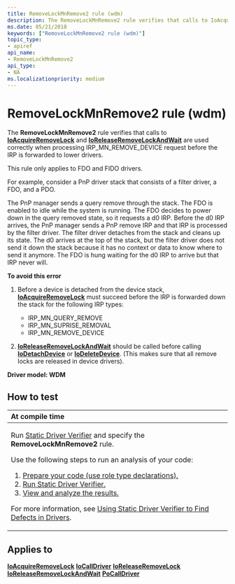```yaml
---
title: RemoveLockMnRemove2 rule (wdm)
description: The RemoveLockMnRemove2 rule verifies that calls to IoAcquireRemoveLock and IoReleaseRemoveLockAndWait are used correctly when processing IRP\_MN\_REMOVE\_DEVICE request before the IRP is forwarded to lower drivers.
ms.date: 05/21/2018
keywords: ["RemoveLockMnRemove2 rule (wdm)"]
topic_type:
- apiref
api_name:
- RemoveLockMnRemove2
api_type:
- NA
ms.localizationpriority: medium
---
```


# RemoveLockMnRemove2 rule (wdm)


The **RemoveLockMnRemove2** rule verifies that calls to [**IoAcquireRemoveLock**](/windows-hardware/drivers/ddi/wdm/nf-wdm-ioacquireremovelock) and [**IoReleaseRemoveLockAndWait**](/windows-hardware/drivers/ddi/wdm/nf-wdm-ioreleaseremovelockandwait) are used correctly when processing IRP\_MN\_REMOVE\_DEVICE request before the IRP is forwarded to lower drivers.

This rule only applies to FDO and FIDO drivers.

For example, consider a PnP driver stack that consists of a filter driver, a FDO, and a PDO.

The PnP manager sends a query remove through the stack. The FDO is enabled to idle while the system is running. The FDO decides to power down in the query removed state, so it requests a d0 IRP. Before the d0 IRP arrives, the PnP manager sends a PnP remove IRP and that IRP is processed by the filter driver. The filter driver detaches from the stack and cleans up its state. The d0 arrives at the top of the stack, but the filter driver does not send it down the stack because it has no context or data to know where to send it anymore. The FDO is hung waiting for the d0 IRP to arrive but that IRP never will.

**To avoid this error**

1.  Before a device is detached from the device stack, [**IoAcquireRemoveLock**](/windows-hardware/drivers/ddi/wdm/nf-wdm-ioacquireremovelock) must succeed before the IRP is forwarded down the stack for the following IRP types:

    -   IRP\_MN\_QUERY\_REMOVE
    -   IRP\_MN\_SUPRISE\_REMOVAL
    -   IRP\_MN\_REMOVE\_DEVICE

2.  [**IoReleaseRemoveLockAndWait**](/windows-hardware/drivers/ddi/wdm/nf-wdm-ioreleaseremovelockandwait) should be called before calling [**IoDetachDevice**](/windows-hardware/drivers/ddi/wdm/nf-wdm-iodetachdevice) or [**IoDeleteDevice**](/windows-hardware/drivers/ddi/wdm/nf-wdm-iodeletedevice). (This makes sure that all remove locks are released in device drivers).

**Driver model: WDM**

## How to test

<table>
<colgroup>
<col width="100%" />
</colgroup>
<thead>
<tr class="header">
<th align="left">At compile time</th>
</tr>
</thead>
<tbody>
<tr class="odd">
<td align="left"><p>Run <a href="/windows-hardware/drivers/devtest/static-driver-verifier" data-raw-source="[Static Driver Verifier](./static-driver-verifier.md)">Static Driver Verifier</a> and specify the <strong>RemoveLockMnRemove2</strong> rule.</p>
Use the following steps to run an analysis of your code:
<ol>
<li><a href="/windows-hardware/drivers/devtest/using-static-driver-verifier-to-find-defects-in-drivers#preparing-your-source-code" data-raw-source="[Prepare your code (use role type declarations).](./using-static-driver-verifier-to-find-defects-in-drivers.md#preparing-your-source-code)">Prepare your code (use role type declarations).</a></li>
<li><a href="/windows-hardware/drivers/devtest/using-static-driver-verifier-to-find-defects-in-drivers#running-static-driver-verifier" data-raw-source="[Run Static Driver Verifier.](./using-static-driver-verifier-to-find-defects-in-drivers.md#running-static-driver-verifier)">Run Static Driver Verifier.</a></li>
<li><a href="/windows-hardware/drivers/devtest/using-static-driver-verifier-to-find-defects-in-drivers#viewing-and-analyzing-the-results" data-raw-source="[View and analyze the results.](./using-static-driver-verifier-to-find-defects-in-drivers.md#viewing-and-analyzing-the-results)">View and analyze the results.</a></li>
</ol>
<p>For more information, see <a href="/windows-hardware/drivers/devtest/using-static-driver-verifier-to-find-defects-in-drivers" data-raw-source="[Using Static Driver Verifier to Find Defects in Drivers](./using-static-driver-verifier-to-find-defects-in-drivers.md)">Using Static Driver Verifier to Find Defects in Drivers</a>.</p></td>
</tr>
</tbody>
</table>

## Applies to

[**IoAcquireRemoveLock**](/windows-hardware/drivers/ddi/wdm/nf-wdm-ioacquireremovelock)
[**IoCallDriver**](/windows-hardware/drivers/ddi/wdm/nf-wdm-iocalldriver)
[**IoReleaseRemoveLock**](/windows-hardware/drivers/ddi/wdm/nf-wdm-ioreleaseremovelock)
[**IoReleaseRemoveLockAndWait**](/windows-hardware/drivers/ddi/wdm/nf-wdm-ioreleaseremovelockandwait)
[**PoCallDriver**](/windows-hardware/drivers/ddi/ntifs/nf-ntifs-pocalldriver)
